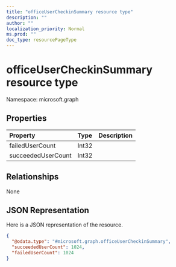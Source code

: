 ```yaml
---
title: "officeUserCheckinSummary resource type"
description: ""
author: ""
localization_priority: Normal
ms.prod: ""
doc_type: resourcePageType
---
```


# officeUserCheckinSummary resource type


Namespace: microsoft.graph



## Properties
|Property|Type|Description|
|:---|:---|:---|
|failedUserCount|Int32||
|succeededUserCount|Int32||

## Relationships
None

## JSON Representation
Here is a JSON representation of the resource.
<!-- {
  "blockType": "resource",
  "@odata.type": "microsoft.graph.officeUserCheckinSummary"
}
-->
``` json
{
  "@odata.type": "#microsoft.graph.officeUserCheckinSummary",
  "succeededUserCount": 1024,
  "failedUserCount": 1024
}
```

